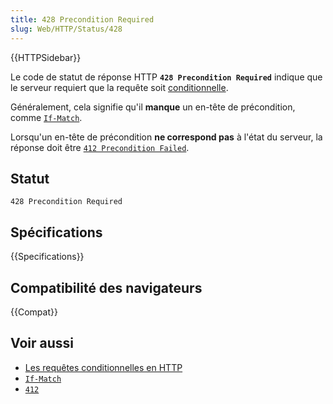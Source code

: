 ```yaml
---
title: 428 Precondition Required
slug: Web/HTTP/Status/428
---
```


{{HTTPSidebar}}

Le code de statut de réponse HTTP **`428 Precondition Required`** indique que le serveur requiert que la requête soit [conditionnelle](/fr/docs/Web/HTTP/Conditional_requests).

Généralement, cela signifie qu'il **manque** un en-tête de précondition, comme [`If-Match`](/fr/docs/Web/HTTP/Headers/If-Match).

Lorsqu'un en-tête de précondition **ne correspond pas** à l'état du serveur, la réponse doit être [`412 Precondition Failed`](/fr/docs/Web/HTTP/Status/412).

## Statut

```
428 Precondition Required
```

## Spécifications

{{Specifications}}

## Compatibilité des navigateurs

{{Compat}}

## Voir aussi

- [Les requêtes conditionnelles en HTTP](/fr/docs/Web/HTTP/Conditional_requests)
- [`If-Match`](/fr/docs/Web/HTTP/Headers/If-Match)
- [`412`](/fr/docs/Web/HTTP/Status/412)
